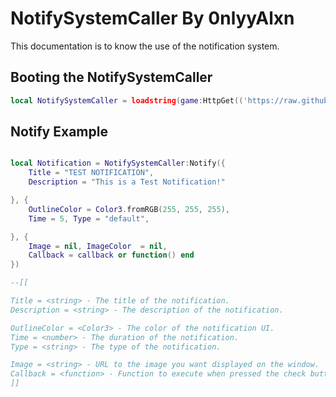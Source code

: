 # NotifySystemCaller By 0nlyyAlxn
This documentation is to know the use of the notification system.

## Booting the NotifySystemCaller
```lua
local NotifySystemCaller = loadstring(game:HttpGet(('https://raw.githubusercontent.com/0nlyyAlxn/RobloxUtilities/main/Modules/Network/NotifySystemCaller/NotifySystemModule.lua')))()
```

## Notify Example
```lua

local Notification = NotifySystemCaller:Notify({
	Title = "TEST NOTIFICATION",
	Description = "This is a Test Notification!"

}, {
	OutlineColor = Color3.fromRGB(255, 255, 255),
	Time = 5, Type = "default", 

}, {
	Image = nil, ImageColor  = nil,
	Callback = callback or function() end
})

--[[

Title = <string> - The title of the notification.
Description = <string> - The description of the notification.

OutlineColor = <Color3> - The color of the notification UI.
Time = <number> - The duration of the notification.
Type = <string> - The type of the notification.

Image = <string> - URL to the image you want displayed on the window.
Callback = <function> - Function to execute when pressed the check button (returns true or false).
]]
```

